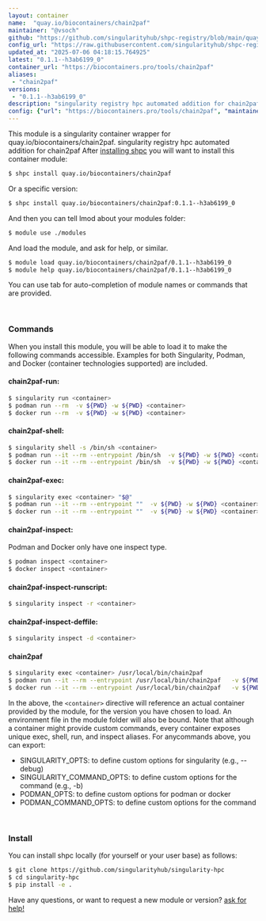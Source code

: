 ```yaml
---
layout: container
name:  "quay.io/biocontainers/chain2paf"
maintainer: "@vsoch"
github: "https://github.com/singularityhub/shpc-registry/blob/main/quay.io/biocontainers/chain2paf/container.yaml"
config_url: "https://raw.githubusercontent.com/singularityhub/shpc-registry/main/quay.io/biocontainers/chain2paf/container.yaml"
updated_at: "2025-07-06 04:18:15.764925"
latest: "0.1.1--h3ab6199_0"
container_url: "https://biocontainers.pro/tools/chain2paf"
aliases:
 - "chain2paf"
versions:
 - "0.1.1--h3ab6199_0"
description: "singularity registry hpc automated addition for chain2paf"
config: {"url": "https://biocontainers.pro/tools/chain2paf", "maintainer": "@vsoch", "description": "singularity registry hpc automated addition for chain2paf", "latest": {"0.1.1--h3ab6199_0": "sha256:6c7566da03a27ba7d15e3ea5c4ec159e91df610572111bff475e70ec7e6e16f4"}, "tags": {"0.1.1--h3ab6199_0": "sha256:6c7566da03a27ba7d15e3ea5c4ec159e91df610572111bff475e70ec7e6e16f4"}, "docker": "quay.io/biocontainers/chain2paf", "aliases": {"chain2paf": "/usr/local/bin/chain2paf"}}
---
```


This module is a singularity container wrapper for quay.io/biocontainers/chain2paf.
singularity registry hpc automated addition for chain2paf
After [installing shpc](#install) you will want to install this container module:


```bash
$ shpc install quay.io/biocontainers/chain2paf
```

Or a specific version:

```bash
$ shpc install quay.io/biocontainers/chain2paf:0.1.1--h3ab6199_0
```

And then you can tell lmod about your modules folder:

```bash
$ module use ./modules
```

And load the module, and ask for help, or similar.

```bash
$ module load quay.io/biocontainers/chain2paf/0.1.1--h3ab6199_0
$ module help quay.io/biocontainers/chain2paf/0.1.1--h3ab6199_0
```

You can use tab for auto-completion of module names or commands that are provided.

<br>

### Commands

When you install this module, you will be able to load it to make the following commands accessible.
Examples for both Singularity, Podman, and Docker (container technologies supported) are included.

#### chain2paf-run:

```bash
$ singularity run <container>
$ podman run --rm  -v ${PWD} -w ${PWD} <container>
$ docker run --rm  -v ${PWD} -w ${PWD} <container>
```

#### chain2paf-shell:

```bash
$ singularity shell -s /bin/sh <container>
$ podman run --it --rm --entrypoint /bin/sh  -v ${PWD} -w ${PWD} <container>
$ docker run --it --rm --entrypoint /bin/sh  -v ${PWD} -w ${PWD} <container>
```

#### chain2paf-exec:

```bash
$ singularity exec <container> "$@"
$ podman run --it --rm --entrypoint ""  -v ${PWD} -w ${PWD} <container> "$@"
$ docker run --it --rm --entrypoint ""  -v ${PWD} -w ${PWD} <container> "$@"
```

#### chain2paf-inspect:

Podman and Docker only have one inspect type.

```bash
$ podman inspect <container>
$ docker inspect <container>
```

#### chain2paf-inspect-runscript:

```bash
$ singularity inspect -r <container>
```

#### chain2paf-inspect-deffile:

```bash
$ singularity inspect -d <container>
```


#### chain2paf

```bash
$ singularity exec <container> /usr/local/bin/chain2paf
$ podman run --it --rm --entrypoint /usr/local/bin/chain2paf   -v ${PWD} -w ${PWD} <container> -c " $@"
$ docker run --it --rm --entrypoint /usr/local/bin/chain2paf   -v ${PWD} -w ${PWD} <container> -c " $@"
```



In the above, the `<container>` directive will reference an actual container provided
by the module, for the version you have chosen to load. An environment file in the
module folder will also be bound. Note that although a container
might provide custom commands, every container exposes unique exec, shell, run, and
inspect aliases. For anycommands above, you can export:

 - SINGULARITY_OPTS: to define custom options for singularity (e.g., --debug)
 - SINGULARITY_COMMAND_OPTS: to define custom options for the command (e.g., -b)
 - PODMAN_OPTS: to define custom options for podman or docker
 - PODMAN_COMMAND_OPTS: to define custom options for the command

<br>

### Install

You can install shpc locally (for yourself or your user base) as follows:

```bash
$ git clone https://github.com/singularityhub/singularity-hpc
$ cd singularity-hpc
$ pip install -e .
```

Have any questions, or want to request a new module or version? [ask for help!](https://github.com/singularityhub/singularity-hpc/issues)